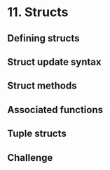 # 11. Structs
 
## Defining structs

## Struct update syntax

## Struct methods

## Associated functions

## Tuple structs

## Challenge
